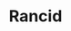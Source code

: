 ---
title: "Rancid"
summary: "Rancid were formed in 1991 in Berkeley, California, by Matt Freeman and , both of whom were former members of and ."
image: "rancid.jpg"
apple_music_artist_url: "https://music.apple.com/gb/artist/rancid/1857507"
wikipedia_url: "none"
---